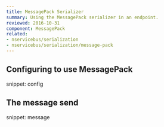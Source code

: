 ```yaml
---
title: MessagePack Serializer
summary: Using the MessagePack serializer in an endpoint.
reviewed: 2016-10-31
component: MessagePack
related:
- nservicebus/serialization
- nservicebus/serialization/message-pack
---
```



## Configuring to use MessagePack

snippet: config


## The message send

snippet: message
